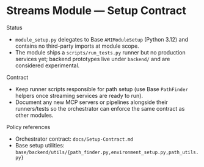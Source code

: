# Streams Module — Setup Contract

Status
- `module_setup.py` delegates to Base `AMIModuleSetup` (Python 3.12) and contains no third-party imports at module scope.
- The module ships a `scripts/run_tests.py` runner but no production services yet; backend prototypes live under `backend/` and are considered experimental.

Contract
- Keep runner scripts responsible for path setup (use Base `PathFinder` helpers once streaming services are ready to run).
- Document any new MCP servers or pipelines alongside their runners/tests so the orchestrator can enforce the same contract as other modules.

Policy references
- Orchestrator contract: `docs/Setup-Contract.md`
- Base setup utilities: `base/backend/utils/{path_finder.py,environment_setup.py,path_utils.py}`
